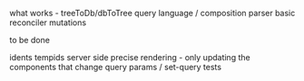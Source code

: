 
 what works -
 treeToDb/dbToTree
 query language / composition
 parser
 basic reconciler
 mutations

to be done

idents
tempids
server side
precise rendering - only updating the components that change
query params / set-query
tests

